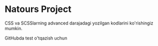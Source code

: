 # Natours Project

CSS va SCSSlarning advanced darajadagi yozilgan kodlarini ko'rishingiz mumkin.

GitHubda test o'tqazish uchun
